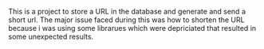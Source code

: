 This is a project to store a URL in the database and generate and send a short url.
The major issue faced during this was how to shorten the URL because i was using some librarues which were depriciated that resulted in some unexpected results.